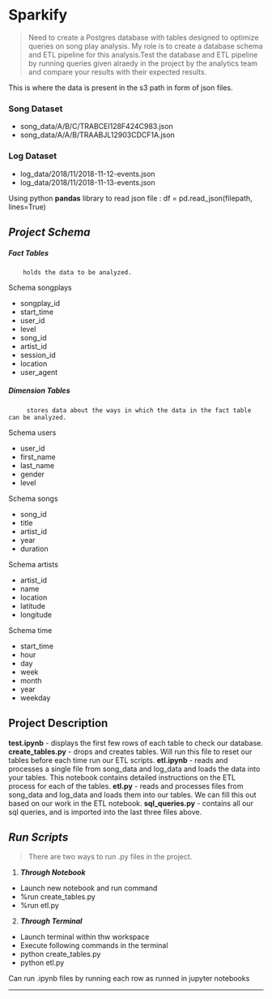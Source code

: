 # Sparkify

>Need to create a Postgres database with tables designed to optimize queries on song play analysis. My role is to create a database schema and ETL pipeline for this analysis.Test the database and ETL pipeline by running queries given alraedy in the project by the analytics team and compare your results with their expected results.

This is where the data is present in the s3 path in form of json files.
### Song Dataset
- song_data/A/B/C/TRABCEI128F424C983.json
- song_data/A/A/B/TRAABJL12903CDCF1A.json

### Log Dataset
- log_data/2018/11/2018-11-12-events.json
- log_data/2018/11/2018-11-13-events.json

Using python **pandas** library to read json file :
df = pd.read_json(filepath, lines=True)

## *Project Schema*
##### Fact Tables 
        holds the data to be analyzed.
               
Schema songplays
- songplay_id
- start_time
- user_id
- level
- song_id
- artist_id
- session_id
- location
- user_agent

##### Dimension Tables
         stores data about the ways in which the data in the fact table can be analyzed.

Schema users
- user_id
- first_name
- last_name
- gender
- level

Schema songs
- song_id
- title
- artist_id
- year
- duration


Schema artists
- artist_id
- name
- location
- latitude
- longitude


Schema time
- start_time
- hour
- day
- week
- month
- year
- weekday

## Project Description
**test.ipynb**  - displays the first few rows of each table to check our database. 
**create_tables.py** - drops and creates tables. Will run this file to reset our tables before each time run our ETL scripts.
**etl.ipynb**  - reads and processes a single file from song_data and log_data and loads the data into your tables. This notebook contains detailed instructions on the ETL process for each of the tables.
**etl.py** - reads and processes files from song_data and log_data and loads them into our tables. We can fill this out based on our work in the ETL notebook.
**sql_queries.py** -  contains all our sql queries, and is imported into the last three files above.


## *Run Scripts*

>There are two ways to run .py files in the project.
1. ***Through Notebook***
- Launch new notebook and run command
- %run create_tables.py
- %run etl.py

2. ***Through Terminal***
- Launch terminal within thw workspace
- Execute following commands in the terminal
- python create_tables.py
- python etl.py


Can run .ipynb files by running each row as runned in jupyter notebooks

***



